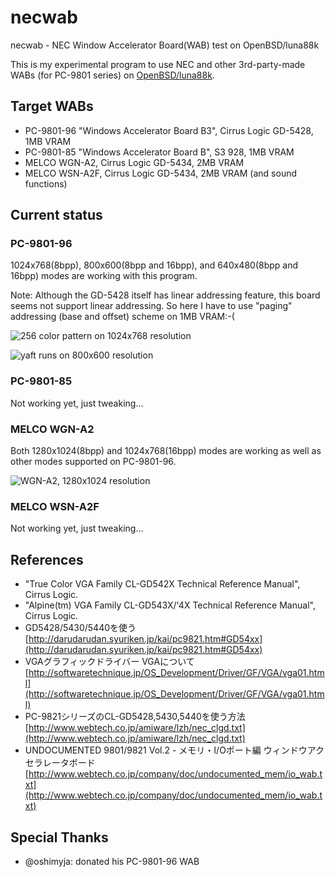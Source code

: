 necwab
======

necwab - NEC Window Accelerator Board(WAB) test on OpenBSD/luna88k

This is my experimental program to use NEC and other 3rd-party-made WABs
(for PC-9801 series) on [OpenBSD/luna88k](http://www.openbsd.org/luna88k.html).

Target WABs
-----------
- PC-9801-96 "Windows Accelerator Board B3", Cirrus Logic GD-5428, 1MB VRAM
- PC-9801-85 "Windows Accelerator Board B", S3 928, 1MB VRAM
- MELCO WGN-A2, Cirrus Logic GD-5434, 2MB VRAM
- MELCO WSN-A2F, Cirrus Logic GD-5434, 2MB VRAM (and sound functions)

Current status
--------------
### PC-9801-96

1024x768(8bpp), 800x600(8bpp and 16bpp), and 640x480(8bpp and 16bpp) modes are working with this program.

Note: Although the GD-5428 itself has linear addressing feature, this board seems not support linear addressing.  So here I have to use "paging" addressing (base and offset) scheme on 1MB VRAM:-(

![256 color pattern on 1024x768 resolution](https://pbs.twimg.com/media/CDubVUwVIAAb02C.jpg)

![yaft runs on 800x600 resolution](https://pbs.twimg.com/media/CEDvIo0VAAE-BF0.jpg)

### PC-9801-85

Not working yet, just tweaking...

### MELCO WGN-A2

Both 1280x1024(8bpp) and 1024x768(16bpp) modes are working as well as other modes supported on PC-9801-96.

![WGN-A2, 1280x1024 resolution](https://pbs.twimg.com/media/CIjZBZhUcAAUo8S.jpg)

### MELCO WSN-A2F

Not working yet, just tweaking...

References
----------
- "True Color VGA Family CL-GD542X Technical Reference Manual", Cirrus Logic.
- "Alpine(tm) VGA Family CL-GD543X/'4X Technical Reference Manual", Cirrus Logic.
- GD5428/5430/5440を使う [http://darudarudan.syuriken.jp/kai/pc9821.htm#GD54xx](http://darudarudan.syuriken.jp/kai/pc9821.htm#GD54xx)
- VGAグラフィックドライバー VGAについて [http://softwaretechnique.jp/OS_Development/Driver/GF/VGA/vga01.html](http://softwaretechnique.jp/OS_Development/Driver/GF/VGA/vga01.html)
- PC-9821シリーズのCL-GD5428,5430,5440を使う方法 [http://www.webtech.co.jp/amiware/lzh/nec_clgd.txt](http://www.webtech.co.jp/amiware/lzh/nec_clgd.txt)
- UNDOCUMENTED 9801/9821 Vol.2 - メモリ・I/Oポート編 ウィンドウアクセラレータボード [http://www.webtech.co.jp/company/doc/undocumented_mem/io_wab.txt](http://www.webtech.co.jp/company/doc/undocumented_mem/io_wab.txt)

Special Thanks
--------------
- @oshimyja: donated his PC-9801-96 WAB
